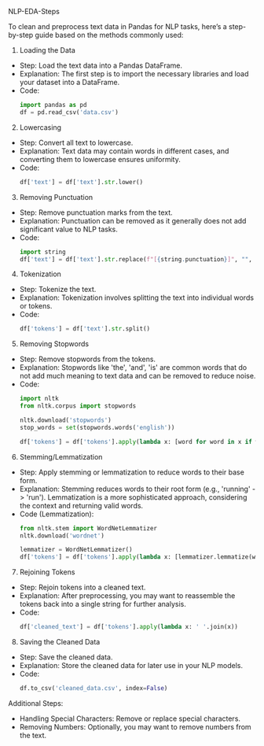  NLP-EDA-Steps

To clean and preprocess text data in Pandas for NLP tasks, here’s a step-by-step guide based on the methods commonly used:

 1. Loading the Data
   - Step: Load the text data into a Pandas DataFrame.
   - Explanation: The first step is to import the necessary libraries and load your dataset into a DataFrame.
   - Code:
     ```python
     import pandas as pd
     df = pd.read_csv('data.csv')
     ```

 2. Lowercasing
   - Step: Convert all text to lowercase.
   - Explanation: Text data may contain words in different cases, and converting them to lowercase ensures uniformity.
   - Code:
     ```python
     df['text'] = df['text'].str.lower()
     ```

 3. Removing Punctuation
   - Step: Remove punctuation marks from the text.
   - Explanation: Punctuation can be removed as it generally does not add significant value to NLP tasks.
   - Code:
     ```python
     import string
     df['text'] = df['text'].str.replace(f"[{string.punctuation}]", "", regex=True)
     ```

 4. Tokenization
   - Step: Tokenize the text.
   - Explanation: Tokenization involves splitting the text into individual words or tokens.
   - Code:
     ```python
     df['tokens'] = df['text'].str.split()
     ```

 5. Removing Stopwords
   - Step: Remove stopwords from the tokens.
   - Explanation: Stopwords like 'the', 'and', 'is' are common words that do not add much meaning to text data and can be removed to reduce noise.
   - Code:
     ```python
     import nltk
     from nltk.corpus import stopwords

     nltk.download('stopwords')
     stop_words = set(stopwords.words('english'))

     df['tokens'] = df['tokens'].apply(lambda x: [word for word in x if word not in stop_words])
     ```

 6. Stemming/Lemmatization
   - Step: Apply stemming or lemmatization to reduce words to their base form.
   - Explanation: Stemming reduces words to their root form (e.g., 'running' -> 'run'). Lemmatization is a more sophisticated approach, considering the context and returning valid words.
   - Code (Lemmatization):
     ```python
     from nltk.stem import WordNetLemmatizer
     nltk.download('wordnet')
     
     lemmatizer = WordNetLemmatizer()
     df['tokens'] = df['tokens'].apply(lambda x: [lemmatizer.lemmatize(word) for word in x])
     ```

 7. Rejoining Tokens
   - Step: Rejoin tokens into a cleaned text.
   - Explanation: After preprocessing, you may want to reassemble the tokens back into a single string for further analysis.
   - Code:
     ```python
     df['cleaned_text'] = df['tokens'].apply(lambda x: ' '.join(x))
     ```

 8. Saving the Cleaned Data
   - Step: Save the cleaned data.
   - Explanation: Store the cleaned data for later use in your NLP models.
   - Code:
     ```python
     df.to_csv('cleaned_data.csv', index=False)
     ```

 Additional Steps:
   - Handling Special Characters: Remove or replace special characters.
   - Removing Numbers: Optionally, you may want to remove numbers from the text.